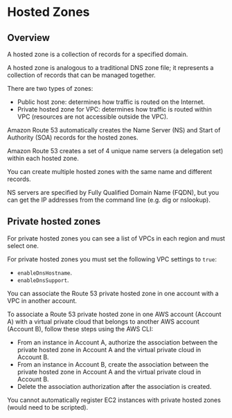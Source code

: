 # Hosted Zones

## Overview

A hosted zone is a collection of records for a specified domain.

A hosted zone is analogous to a traditional DNS zone file; it represents a collection of records that can be managed together.

There are two types of zones:
- Public host zone: determines how traffic is routed on the Internet.
- Private hosted zone for VPC: determines how traffic is routed within VPC (resources are not accessible outside the VPC).

Amazon Route 53 automatically creates the Name Server (NS) and Start of Authority (SOA) records for the hosted zones.

Amazon Route 53 creates a set of 4 unique name servers (a delegation set) within each hosted zone.

You can create multiple hosted zones with the same name and different records.

NS servers are specified by Fully Qualified Domain Name (FQDN), but you can get the IP addresses from the command line (e.g. dig or nslookup).

## Private hosted zones

For private hosted zones you can see a list of VPCs in each region and must select one.

For private hosted zones you must set the following VPC settings to `true`:
- `enableDnsHostname`.
- `enableDnsSupport`.

You can associate the Route 53 private hosted zone in one account with a VPC in another account.

To associate a Route 53 private hosted zone in one AWS account (Account A) with a virtual private cloud that belongs to another AWS account (Account B), follow these steps using the AWS CLI:

- From an instance in Account A, authorize the association between the private hosted zone in Account A and the virtual private cloud in Account B.
- From an instance in Account B, create the association between the private hosted zone in Account A and the virtual private cloud in Account B.
- Delete the association authorization after the association is created.

You cannot automatically register EC2 instances with private hosted zones (would need to be scripted).
